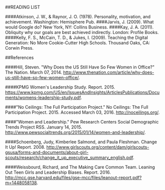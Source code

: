##READING LIST

####Atkinson, J. W., & Raynor, J. O. (1978). Personality, motivation, and achievement. Washington: Hemisphere Pub.
####Jarvis, J. (2009). What would Google do? New York, NY: Collins Business.
####Kay, J. A. (2011). Obliquity why our goals are best achieved indirectly. London: Profile Books.
####Kelly, F. S., McCain, T. D., & Jukes, I. (2009). Teaching the Digital Generation: No More Cookie-Cutter High Schools. Thousand Oaks, CA: Corwin Press.

##References

####Hill, Steven. "Why Does the US Still Have So Few Women in Office?" The Nation. March 07, 2014. http://www.thenation.com/article/why-does-us-still-have-so-few-women-office/.

####KPMG Women's Leadership Study. Report. 2015. https://www.kpmg.com/US/en/IssuesAndInsights/ArticlesPublications/Documents/womens-leadership-study.pdf.

####"No Ceilings: The Full Participation Project." No Ceilings: The Full Participation Project. 2015. Accessed March 03, 2016. http://noceilings.org/.

####"Women and Leadership." Pew Research Centers Social Demographic Trends Project RSS. January 14, 2015. http://www.pewsocialtrends.org/2015/01/14/women-and-leadership/.

####Schoenberg, Judy, Kimberlee Salmond, and Paula Fleshman. Change It Up! Report. 2008. http://www.girlscouts.org/content/dam/girlscouts-gsusa/forms-and-documents/about-girl-scouts/research/change_it_up_executive_summary_english.pdf.

####Weissbourd, Richard, and The Making Care Common Team. Leaning Out Teen Girls and Leadership Biases. Report. 2016. http://mcc.gse.harvard.edu/files/gse-mcc/files/leanout-report.pdf?m=1448058138.